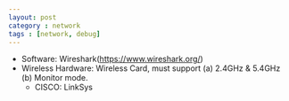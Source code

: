 ```yaml
---
layout: post
category : network
tags : [network, debug]
---
```


* Software: Wireshark(https://www.wireshark.org/)
* Wireless Hardware: Wireless Card, must support (a) 2.4GHz & 5.4GHz (b) Monitor mode.
  * CISCO: LinkSys
